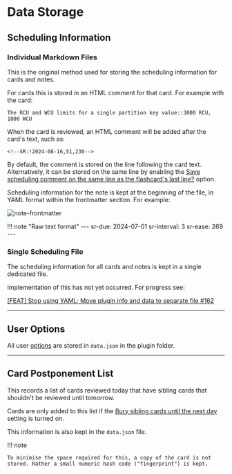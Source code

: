# Data Storage

## Scheduling Information

### Individual Markdown Files

This is the original method used for storing the scheduling information for cards and notes.

For cards this is stored in an HTML comment for that card. For example with the card:
```
The RCU and WCU limits for a single partition key value::3000 RCU, 1000 WCU
```

When the card is reviewed, an HTML comment will be added after the card's text, such as:
```
<!--SR:!2024-08-16,51,230-->
```

By default, the comment is stored on the line following the card text.
Alternatively, it can be stored on the same line by enabling the 
[Save scheduling comment on the same line as the flashcard's last line?](user-options.md#storage-of-scheduling-data) option.

Scheduling information for the note is kept at the beginning of the file, in YAML format within the frontmatter section.
For example:

![note-frontmatter](https://github.com/user-attachments/assets/b9744f50-c897-46ad-ab34-1bbc55796b57)

!!! note "Raw text format"
        ---
        sr-due: 2024-07-01
        sr-interval: 3
        sr-ease: 269
        ---

### Single Scheduling File

The scheduling information for all cards and notes is kept in a single dedicated file.

Implementation of this has not yet occurred. For progress see:

[[FEAT] Stop using YAML; Move plugin info and data to separate file #162](https://github.com/st3v3nmw/obsidian-spaced-repetition/issues/162)

---

## User Options

All user [options](user-options.md) are stored in `data.json` in the plugin folder.

---



## Card Postponement List

This records a list of cards reviewed today that have sibling cards that shouldn't be reviewed until tomorrow.

Cards are only added to this list if the [Bury sibling cards until the next day](user-options.md#flashcard-review) setting is turned on.

This information is also kept in the `data.json` file.

!!! note

    To minimise the space required for this, a copy of the card is not stored. Rather a small numeric hash code ("fingerprint") is kept.